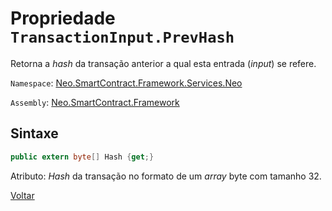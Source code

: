 # Propriedade `TransactionInput.PrevHash`

Retorna a *hash* da transação anterior a qual esta entrada (*input*) se refere.

`Namespace`: [Neo.SmartContract.Framework.Services.Neo](../../neo.md)

`Assembly`: [Neo.SmartContract.Framework](../../../dotnet.md)

## Sintaxe

```c#
public extern byte[] Hash {get;}
```

Atributo: *Hash* da transação no formato de um *array* byte com tamanho 32.



[Voltar](../TransactionInput.md)

